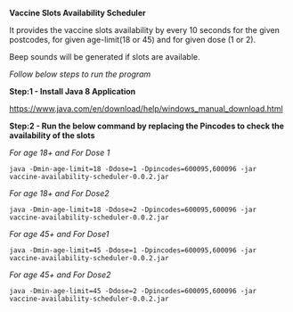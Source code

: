  ****Vaccine Slots Availability Scheduler****

It provides the vaccine slots availability by every 10 seconds for the given postcodes, for given age-limit(18 or 45) and for given dose (1 or 2).

Beep sounds will be generated if slots are available.

*Follow below steps to run the program*


**Step:1 - Install Java 8 Application**

https://www.java.com/en/download/help/windows_manual_download.html

**Step:2 - Run the below command by replacing the Pincodes to check the availability of the slots**

_For age 18+ and For Dose 1_

`java -Dmin-age-limit=18 -Ddose=1 -Dpincodes=600095,600096 -jar vaccine-availability-scheduler-0.0.2.jar
`

_For age 18+ and For Dose2_

`java -Dmin-age-limit=18 -Ddose=2 -Dpincodes=600095,600096 -jar vaccine-availability-scheduler-0.0.2.jar
`

_For age 45+ and For Dose1_

`java -Dmin-age-limit=45 -Ddose=1 -Dpincodes=600095,600096 -jar vaccine-availability-scheduler-0.0.2.jar
`

_For age 45+ and For Dose2_

`java -Dmin-age-limit=45 -Ddose=2 -Dpincodes=600095,600096 -jar vaccine-availability-scheduler-0.0.2.jar
`
